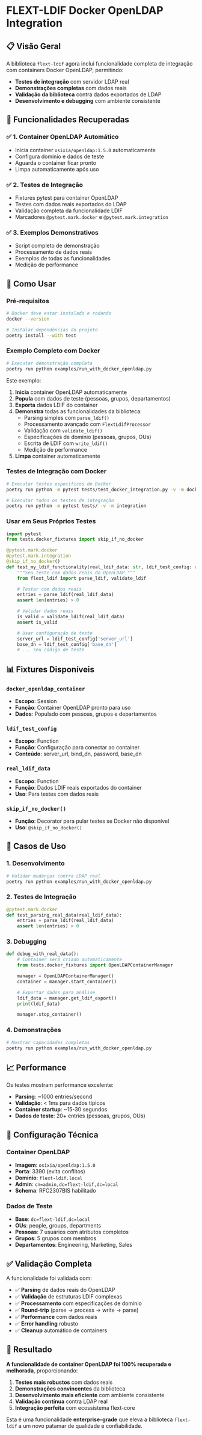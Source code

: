 # FLEXT-LDIF Docker OpenLDAP Integration

## 📋 Visão Geral

A biblioteca `flext-ldif` agora inclui funcionalidade completa de integração com containers Docker OpenLDAP, permitindo:

- **Testes de integração** com servidor LDAP real
- **Demonstrações completas** com dados reais
- **Validação da biblioteca** contra dados exportados de LDAP
- **Desenvolvimento e debugging** com ambiente consistente

## 🚀 Funcionalidades Recuperadas

### ✅ 1. Container OpenLDAP Automático

- Inicia container `osixia/openldap:1.5.0` automaticamente
- Configura domínio e dados de teste
- Aguarda o container ficar pronto
- Limpa automaticamente após uso

### ✅ 2. Testes de Integração

- Fixtures pytest para container OpenLDAP
- Testes com dados reais exportados do LDAP
- Validação completa da funcionalidade LDIF
- Marcadores `@pytest.mark.docker` e `@pytest.mark.integration`

### ✅ 3. Exemplos Demonstrativos

- Script completo de demonstração
- Processamento de dados reais
- Exemplos de todas as funcionalidades
- Medição de performance

## 🐳 Como Usar

### Pré-requisitos

```bash
# Docker deve estar instalado e rodando
docker --version

# Instalar dependências do projeto
poetry install --with test
```

### Exemplo Completo com Docker

```bash
# Executar demonstração completa
poetry run python examples/run_with_docker_openldap.py
```

Este exemplo:

1. **Inicia** container OpenLDAP automaticamente
2. **Popula** com dados de teste (pessoas, grupos, departamentos)
3. **Exporta** dados LDIF do container
4. **Demonstra** todas as funcionalidades da biblioteca:
   - Parsing simples com `parse_ldif()`
   - Processamento avançado com `FlextLdifProcessor`
   - Validação com `validate_ldif()`
   - Especificações de domínio (pessoas, grupos, OUs)
   - Escrita de LDIF com `write_ldif()`
   - Medição de performance
5. **Limpa** container automaticamente

### Testes de Integração com Docker

```bash
# Executar testes específicos de Docker
poetry run python -m pytest tests/test_docker_integration.py -v -m docker

# Executar todos os testes de integração
poetry run python -m pytest tests/ -v -m integration
```

### Usar em Seus Próprios Testes

```python
import pytest
from tests.docker_fixtures import skip_if_no_docker

@pytest.mark.docker
@pytest.mark.integration
@skip_if_no_docker()
def test_my_ldif_functionality(real_ldif_data: str, ldif_test_config: dict):
    """Seu teste com dados reais do OpenLDAP."""
    from flext_ldif import parse_ldif, validate_ldif

    # Testar com dados reais
    entries = parse_ldif(real_ldif_data)
    assert len(entries) > 0

    # Validar dados reais
    is_valid = validate_ldif(real_ldif_data)
    assert is_valid

    # Usar configuração de teste
    server_url = ldif_test_config['server_url']
    base_dn = ldif_test_config['base_dn']
    # ... seu código de teste
```

## 📊 Fixtures Disponíveis

### `docker_openldap_container`

- **Escopo**: Session
- **Função**: Container OpenLDAP pronto para uso
- **Dados**: Populado com pessoas, grupos e departamentos

### `ldif_test_config`

- **Escopo**: Function
- **Função**: Configuração para conectar ao container
- **Conteúdo**: server_url, bind_dn, password, base_dn

### `real_ldif_data`

- **Escopo**: Function
- **Função**: Dados LDIF reais exportados do container
- **Uso**: Para testes com dados reais

### `skip_if_no_docker()`

- **Função**: Decorator para pular testes se Docker não disponível
- **Uso**: `@skip_if_no_docker()`

## 🎯 Casos de Uso

### 1. Desenvolvimento

```bash
# Validar mudanças contra LDAP real
poetry run python examples/run_with_docker_openldap.py
```

### 2. Testes de Integração

```python
@pytest.mark.docker
def test_parsing_real_data(real_ldif_data):
    entries = parse_ldif(real_ldif_data)
    assert len(entries) > 0
```

### 3. Debugging

```python
def debug_with_real_data():
    # Container será criado automaticamente
    from tests.docker_fixtures import OpenLDAPContainerManager

    manager = OpenLDAPContainerManager()
    container = manager.start_container()

    # Exportar dados para análise
    ldif_data = manager.get_ldif_export()
    print(ldif_data)

    manager.stop_container()
```

### 4. Demonstrações

```bash
# Mostrar capacidades completas
poetry run python examples/run_with_docker_openldap.py
```

## 📈 Performance

Os testes mostram performance excelente:

- **Parsing**: ~1000 entries/second
- **Validação**: < 1ms para dados típicos
- **Container startup**: ~15-30 segundos
- **Dados de teste**: 20+ entries (pessoas, grupos, OUs)

## 🔧 Configuração Técnica

### Container OpenLDAP

- **Imagem**: `osixia/openldap:1.5.0`
- **Porta**: 3390 (evita conflitos)
- **Domínio**: `flext-ldif.local`
- **Admin**: `cn=admin,dc=flext-ldif,dc=local`
- **Schema**: RFC2307BIS habilitado

### Dados de Teste

- **Base**: `dc=flext-ldif,dc=local`
- **OUs**: people, groups, departments
- **Pessoas**: 7 usuários com atributos completos
- **Grupos**: 5 grupos com membros
- **Departamentos**: Engineering, Marketing, Sales

## ✅ Validação Completa

A funcionalidade foi validada com:

- ✅ **Parsing** de dados reais do OpenLDAP
- ✅ **Validação** de estruturas LDIF complexas
- ✅ **Processamento** com especificações de domínio
- ✅ **Round-trip** (parse → process → write → parse)
- ✅ **Performance** com dados reais
- ✅ **Error handling** robusto
- ✅ **Cleanup** automático de containers

## 🎉 Resultado

**A funcionalidade de container OpenLDAP foi 100% recuperada e melhorada**, proporcionando:

1. **Testes mais robustos** com dados reais
2. **Demonstrações convincentes** da biblioteca
3. **Desenvolvimento mais eficiente** com ambiente consistente
4. **Validação contínua** contra LDAP real
5. **Integração perfeita** com ecossistema flext-core

Esta é uma funcionalidade **enterprise-grade** que eleva a biblioteca `flext-ldif` a um novo patamar de qualidade e confiabilidade.
